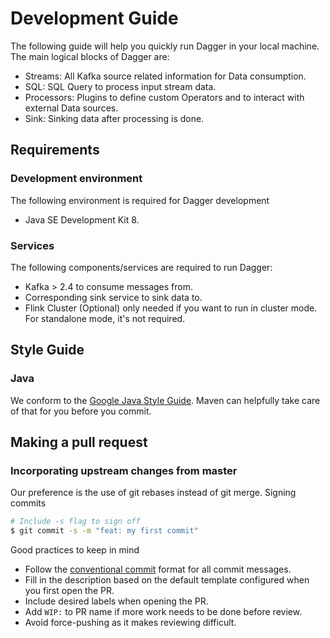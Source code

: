 # Development Guide

The following guide will help you quickly run Dagger in your local machine. The main logical blocks of Dagger are:

- Streams: All Kafka source related information for Data consumption.
- SQL: SQL Query to process input stream data.
- Processors: Plugins to define custom Operators and to interact with external Data sources.
- Sink: Sinking data after processing is done.

## Requirements

### Development environment

The following environment is required for Dagger development

- Java SE Development Kit 8.

### Services

The following components/services are required to run Dagger:

- Kafka &gt; 2.4 to consume messages from.
- Corresponding sink service to sink data to.
- Flink Cluster \(Optional\) only needed if you want to run in cluster mode. For standalone mode, it's not required.

## Style Guide

### Java

We conform to the [Google Java Style Guide](https://google.github.io/styleguide/javaguide.html). Maven can helpfully take care of that for you before you commit.

## Making a pull request

### Incorporating upstream changes from master

Our preference is the use of git rebases instead of git merge. Signing commits

```bash
# Include -s flag to sign off
$ git commit -s -m "feat: my first commit"
```

Good practices to keep in mind

- Follow the [conventional commit](https://www.conventionalcommits.org/en/v1.0.0/) format for all commit messages.
- Fill in the description based on the default template configured when you first open the PR.
- Include desired labels when opening the PR.
- Add `WIP:` to PR name if more work needs to be done before review.
- Avoid force-pushing as it makes reviewing difficult.
